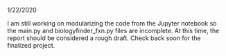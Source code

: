 1/22/2020

I am still working on modularizing the code from the Jupyter notebook so the main.py and biologyfinder_fxn.py files are incomplete.  At this time, the report should be considered a rough draft.  Check back soon for the finalized project.  
